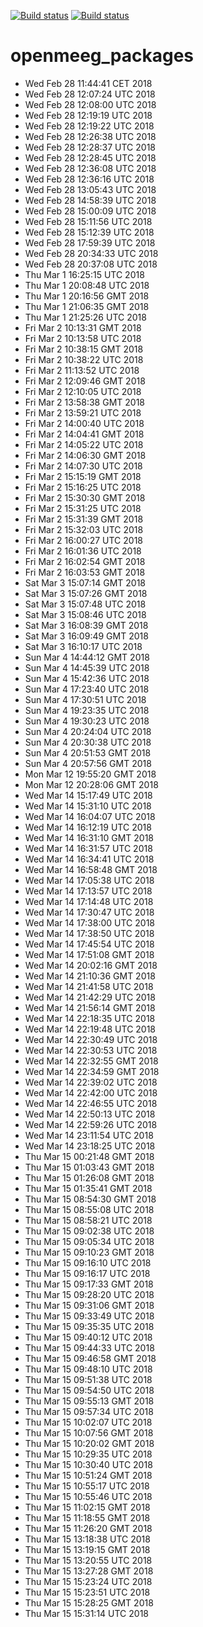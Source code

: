 [![Build status](https://travis-ci.org/openmeeg/openmeeg_packages.svg?branch=master)](https://travis-ci.org/openmeeg/openmeeg_packages/branches)
[![Build status](https://ci.appveyor.com/api/projects/status/k7ns285ea6lrd090/branch/master?svg=true)](https://ci.appveyor.com/project/openmeeg/openmeeg_packages/branch/master)


# openmeeg_packages

- Wed Feb 28 11:44:41 CET 2018
- Wed Feb 28 12:07:24 UTC 2018
- Wed Feb 28 12:08:00 UTC 2018
- Wed Feb 28 12:19:19 UTC 2018
- Wed Feb 28 12:19:22 UTC 2018
- Wed Feb 28 12:26:38 UTC 2018
- Wed Feb 28 12:28:37 UTC 2018
- Wed Feb 28 12:28:45 UTC 2018
- Wed Feb 28 12:36:08 UTC 2018
- Wed Feb 28 12:36:16 UTC 2018
- Wed Feb 28 13:05:43 UTC 2018
- Wed Feb 28 14:58:39 UTC 2018
- Wed Feb 28 15:00:09 UTC 2018
- Wed Feb 28 15:11:56 UTC 2018
- Wed Feb 28 15:12:39 UTC 2018
- Wed Feb 28 17:59:39 UTC 2018
- Wed Feb 28 20:34:33 UTC 2018
- Wed Feb 28 20:37:08 UTC 2018
- Thu Mar  1 16:25:15 UTC 2018
- Thu Mar  1 20:08:48 UTC 2018
- Thu Mar  1 20:16:56 GMT 2018
- Thu Mar  1 21:06:35 GMT 2018
- Thu Mar  1 21:25:26 UTC 2018
- Fri Mar  2 10:13:31 GMT 2018
- Fri Mar  2 10:13:58 UTC 2018
- Fri Mar  2 10:38:15 GMT 2018
- Fri Mar  2 10:38:22 UTC 2018
- Fri Mar  2 11:13:52 UTC 2018
- Fri Mar  2 12:09:46 GMT 2018
- Fri Mar  2 12:10:05 UTC 2018
- Fri Mar  2 13:58:38 GMT 2018
- Fri Mar  2 13:59:21 UTC 2018
- Fri Mar  2 14:00:40 UTC 2018
- Fri Mar  2 14:04:41 GMT 2018
- Fri Mar  2 14:05:22 UTC 2018
- Fri Mar  2 14:06:30 GMT 2018
- Fri Mar  2 14:07:30 UTC 2018
- Fri Mar  2 15:15:19 GMT 2018
- Fri Mar  2 15:16:25 UTC 2018
- Fri Mar  2 15:30:30 GMT 2018
- Fri Mar  2 15:31:25 UTC 2018
- Fri Mar  2 15:31:39 GMT 2018
- Fri Mar  2 15:32:03 UTC 2018
- Fri Mar  2 16:00:27 UTC 2018
- Fri Mar  2 16:01:36 UTC 2018
- Fri Mar  2 16:02:54 GMT 2018
- Fri Mar  2 16:03:53 GMT 2018
- Sat Mar  3 15:07:14 GMT 2018
- Sat Mar  3 15:07:26 GMT 2018
- Sat Mar  3 15:07:48 UTC 2018
- Sat Mar  3 15:08:46 UTC 2018
- Sat Mar  3 16:08:39 GMT 2018
- Sat Mar  3 16:09:49 GMT 2018
- Sat Mar  3 16:10:17 UTC 2018
- Sun Mar  4 14:44:12 GMT 2018
- Sun Mar  4 14:45:39 UTC 2018
- Sun Mar  4 15:42:36 UTC 2018
- Sun Mar  4 17:23:40 UTC 2018
- Sun Mar  4 17:30:51 UTC 2018
- Sun Mar  4 19:23:35 UTC 2018
- Sun Mar  4 19:30:23 UTC 2018
- Sun Mar  4 20:24:04 UTC 2018
- Sun Mar  4 20:30:38 UTC 2018
- Sun Mar  4 20:51:53 GMT 2018
- Sun Mar  4 20:57:56 GMT 2018
- Mon Mar 12 19:55:20 GMT 2018
- Mon Mar 12 20:28:06 GMT 2018
- Wed Mar 14 15:17:49 UTC 2018
- Wed Mar 14 15:31:10 UTC 2018
- Wed Mar 14 16:04:07 UTC 2018
- Wed Mar 14 16:12:19 UTC 2018
- Wed Mar 14 16:31:10 GMT 2018
- Wed Mar 14 16:31:57 UTC 2018
- Wed Mar 14 16:34:41 UTC 2018
- Wed Mar 14 16:58:48 GMT 2018
- Wed Mar 14 17:05:38 UTC 2018
- Wed Mar 14 17:13:57 UTC 2018
- Wed Mar 14 17:14:48 UTC 2018
- Wed Mar 14 17:30:47 UTC 2018
- Wed Mar 14 17:38:00 UTC 2018
- Wed Mar 14 17:38:50 UTC 2018
- Wed Mar 14 17:45:54 UTC 2018
- Wed Mar 14 17:51:08 GMT 2018
- Wed Mar 14 20:02:16 GMT 2018
- Wed Mar 14 21:10:36 GMT 2018
- Wed Mar 14 21:41:58 UTC 2018
- Wed Mar 14 21:42:29 UTC 2018
- Wed Mar 14 21:56:14 GMT 2018
- Wed Mar 14 22:18:35 UTC 2018
- Wed Mar 14 22:19:48 UTC 2018
- Wed Mar 14 22:30:49 UTC 2018
- Wed Mar 14 22:30:53 UTC 2018
- Wed Mar 14 22:32:55 GMT 2018
- Wed Mar 14 22:34:59 GMT 2018
- Wed Mar 14 22:39:02 UTC 2018
- Wed Mar 14 22:42:00 UTC 2018
- Wed Mar 14 22:46:55 UTC 2018
- Wed Mar 14 22:50:13 UTC 2018
- Wed Mar 14 22:59:26 UTC 2018
- Wed Mar 14 23:11:54 UTC 2018
- Wed Mar 14 23:18:25 UTC 2018
- Thu Mar 15 00:21:48 GMT 2018
- Thu Mar 15 01:03:43 GMT 2018
- Thu Mar 15 01:26:08 GMT 2018
- Thu Mar 15 01:35:41 GMT 2018
- Thu Mar 15 08:54:30 GMT 2018
- Thu Mar 15 08:55:08 UTC 2018
- Thu Mar 15 08:58:21 UTC 2018
- Thu Mar 15 09:02:38 UTC 2018
- Thu Mar 15 09:05:34 UTC 2018
- Thu Mar 15 09:10:23 GMT 2018
- Thu Mar 15 09:16:10 UTC 2018
- Thu Mar 15 09:16:17 UTC 2018
- Thu Mar 15 09:17:33 GMT 2018
- Thu Mar 15 09:28:20 UTC 2018
- Thu Mar 15 09:31:06 GMT 2018
- Thu Mar 15 09:33:49 UTC 2018
- Thu Mar 15 09:35:35 UTC 2018
- Thu Mar 15 09:40:12 UTC 2018
- Thu Mar 15 09:44:33 UTC 2018
- Thu Mar 15 09:46:58 GMT 2018
- Thu Mar 15 09:48:10 UTC 2018
- Thu Mar 15 09:51:38 UTC 2018
- Thu Mar 15 09:54:50 UTC 2018
- Thu Mar 15 09:55:13 GMT 2018
- Thu Mar 15 09:57:34 UTC 2018
- Thu Mar 15 10:02:07 UTC 2018
- Thu Mar 15 10:07:56 GMT 2018
- Thu Mar 15 10:20:02 GMT 2018
- Thu Mar 15 10:29:35 UTC 2018
- Thu Mar 15 10:30:40 UTC 2018
- Thu Mar 15 10:51:24 GMT 2018
- Thu Mar 15 10:55:17 UTC 2018
- Thu Mar 15 10:55:46 UTC 2018
- Thu Mar 15 11:02:15 GMT 2018
- Thu Mar 15 11:18:55 GMT 2018
- Thu Mar 15 11:26:20 GMT 2018
- Thu Mar 15 13:18:38 UTC 2018
- Thu Mar 15 13:19:15 GMT 2018
- Thu Mar 15 13:20:55 UTC 2018
- Thu Mar 15 13:27:28 GMT 2018
- Thu Mar 15 15:23:24 UTC 2018
- Thu Mar 15 15:23:51 UTC 2018
- Thu Mar 15 15:28:25 GMT 2018
- Thu Mar 15 15:31:14 UTC 2018
